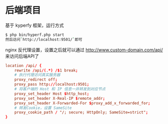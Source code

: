 # 后端项目
基于 kyperfy 框架，运行方式
```sh
$ php bin/hyperf.php start
然后访问`http://localhost:9501/`即可    
```

nginx 反代理设置，设置之后就可以通过 <http://www.custom-domain.com/api/> 来访问后端API了    
```conf
location /api/ {
    rewrite /api/(.*) /$1 break;
    # 执行代理访问真实服务器
    proxy_redirect off;
    proxy_pass http://localhost:9501;
    # 将客户端的 Host 和 IP 信息一并转发到对应节点  
    proxy_set_header Host $http_host;
    proxy_set_header X-Real-IP $remote_addr;
    proxy_set_header X-Forwarded-For $proxy_add_x_forwarded_for;
    # 转发Cookie，设置 SameSite
    proxy_cookie_path / "/; secure; HttpOnly; SameSite=strict";
}
```

